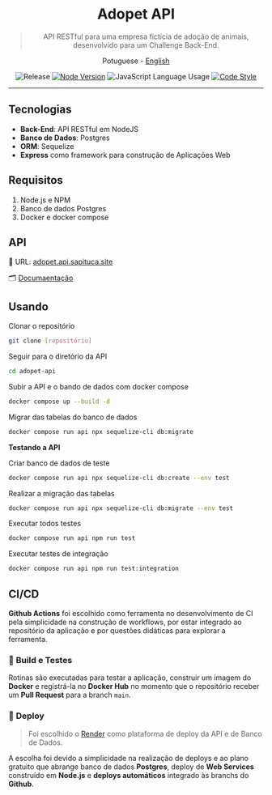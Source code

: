 <div align="center">

  # Adopet API

  > API RESTful para uma empresa fictícia de adoção de animais, desenvolvido para um Challenge Back-End.

  <a>Potuguese</a> -
  <a href="./en/README_en.md">English</a>

</div>

<div align="center" >

  ![Release](https://img.shields.io/github/v/release/jeff-pedro/api-adopet?display_name=tag&include_prereleases&style=flat-square)
  [![Node Version](https://img.shields.io/badge/node-v18.14.1-blueviolet)](https://nodejs.org/download/)
  ![JavaScript Language Usage](https://img.shields.io/github/languages/top/jeff-pedro/api-adopet?style=flat-square)
  [![Code Style](https://img.shields.io/badge/code_style-eslint-ff69b4.svg?style=flat-square)](https://eslint.org/)

</div>

---

## Tecnologias
- **Back-End**: API RESTful em NodeJS
- **Banco de Dados**: Postgres
- **ORM**: Sequelize
- **Express** como framework para construção de Aplicações Web

## Requisitos
1. Node.js e NPM
2. Banco de dados Postgres
3. Docker e docker compose


## API

🧩 URL: [adopet.api.sapituca.site](http://adopet.api.sapituca.site/)

🗂 [Documaentação](https://documenter.getpostman.com/view/22093498/2sA35MxyP2)


## Usando

Clonar o repositório
```bash
git clone [repositório]
```

Seguir para o diretório da API
```bash
cd adopet-api
```

Subir a API e o bando de dados com docker compose
```bash
docker compose up --build -d
```

Migrar das tabelas do banco de dados
```bash
docker compose run api npx sequelize-cli db:migrate
```

**Testando a API**

Criar banco de dados de teste
```bash
docker compose run api npx sequelize-cli db:create --env test
```

Realizar a migração das tabelas
```bash
docker compose run api npx sequelize-cli db:migrate --env test
```

Executar todos testes
```bash
docker compose run api npm run test
```

Executar testes de integração
```bash
docker compose run api npm run test:integration
```


## CI/CD

**Github Actions** foi escolhido como ferramenta no desenvolvimento de CI pela simplicidade na construção de workflows, por estar integrado ao repositório da aplicação e por questões didáticas para explorar a ferramenta.

### 🧪 **Build e Testes**
Rotinas são executadas para testar a aplicação, construir um imagem do **Docker** e registrá-la no **Docker Hub** no momento que o repositório receber um **Pull Request** para a branch `main`.

### 🚀️ **Deploy**
> Foi escolhido o [Render](https://render.com/) como plataforma de deploy da API e de Banco de Dados.

A escolha foi devido a simplicidade na realização de deploys e ao plano gratuito que abrange banco de dados **Postgres**, deploy de **Web Services** construído em **Node.js** e **deploys automáticos** integrado às branchs do **Github**.
